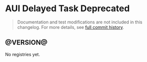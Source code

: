 # AUI Delayed Task Deprecated

> Documentation and test modifications are not included in this changelog. For more details, see [full commit history](https://github.com/liferay/alloy-ui/commits/master-deprecated/src/aui-delayed-task-deprecated).

## @VERSION@

No registries yet.
